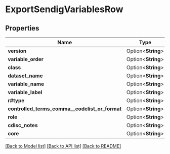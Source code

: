 # ExportSendigVariablesRow

## Properties

Name | Type | Description | Notes
------------ | ------------- | ------------- | -------------
**version** | Option<**String**> |  | [optional]
**variable_order** | Option<**String**> |  | [optional]
**class** | Option<**String**> |  | [optional]
**dataset_name** | Option<**String**> |  | [optional]
**variable_name** | Option<**String**> |  | [optional]
**variable_label** | Option<**String**> |  | [optional]
**r#type** | Option<**String**> |  | [optional]
**controlled_terms_comma__codelist_or_format** | Option<**String**> |  | [optional]
**role** | Option<**String**> |  | [optional]
**cdisc_notes** | Option<**String**> |  | [optional]
**core** | Option<**String**> |  | [optional]

[[Back to Model list]](../README.md#documentation-for-models) [[Back to API list]](../README.md#documentation-for-api-endpoints) [[Back to README]](../README.md)


